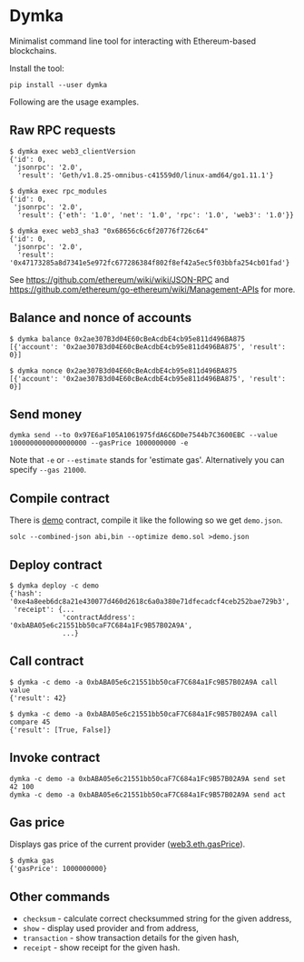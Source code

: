 Dymka
=====

Minimalist command line tool for interacting with Ethereum-based blockchains.

Install the tool:

    pip install --user dymka

Following are the usage examples.


Raw RPC requests
----------------

    $ dymka exec web3_clientVersion
    {'id': 0,
     'jsonrpc': '2.0',
      'result': 'Geth/v1.8.25-omnibus-c41559d0/linux-amd64/go1.11.1'}

    $ dymka exec rpc_modules
    {'id': 0,
     'jsonrpc': '2.0',
      'result': {'eth': '1.0', 'net': '1.0', 'rpc': '1.0', 'web3': '1.0'}}

    $ dymka exec web3_sha3 "0x68656c6c6f20776f726c64"
    {'id': 0,
     'jsonrpc': '2.0',
      'result': '0x47173285a8d7341e5e972fc677286384f802f8ef42a5ec5f03bbfa254cb01fad'}

See https://github.com/ethereum/wiki/wiki/JSON-RPC and
https://github.com/ethereum/go-ethereum/wiki/Management-APIs for more.


Balance and nonce of accounts
-----------------------------

    $ dymka balance 0x2ae307B3d04E60cBeAcdbE4cb95e811d496BA875
    [{'account': '0x2ae307B3d04E60cBeAcdbE4cb95e811d496BA875', 'result': 0}]

    $ dymka nonce 0x2ae307B3d04E60cBeAcdbE4cb95e811d496BA875
    [{'account': '0x2ae307B3d04E60cBeAcdbE4cb95e811d496BA875', 'result': 0}]


Send money
----------

    dymka send --to 0x97E6aF105A1061975fdA6C6D0e7544b7C3600EBC --value 1000000000000000000 --gasPrice 1000000000 -e

Note that `-e` or `--estimate` stands for 'estimate gas'. Alternatively you
can specify `--gas 21000`.


Compile contract
----------------

There is [demo](demo.sol) contract, compile it like the following so we get
`demo.json`.

    solc --combined-json abi,bin --optimize demo.sol >demo.json


Deploy contract
---------------

    $ dymka deploy -c demo
    {'hash': '0xe4a8eeb6dc8a21e430077d460d2618c6a0a380e71dfecadcf4ceb252bae729b3',
     'receipt': {...
                 'contractAddress': '0xbABA05e6c21551bb50caF7C684a1Fc9B57B02A9A',
                 ...}


Call contract
-------------

    $ dymka -c demo -a 0xbABA05e6c21551bb50caF7C684a1Fc9B57B02A9A call value
    {'result': 42}

    $ dymka -c demo -a 0xbABA05e6c21551bb50caF7C684a1Fc9B57B02A9A call compare 45
    {'result': [True, False]}


Invoke contract
---------------

    dymka -c demo -a 0xbABA05e6c21551bb50caF7C684a1Fc9B57B02A9A send set 42 100
    dymka -c demo -a 0xbABA05e6c21551bb50caF7C684a1Fc9B57B02A9A send act


Gas price
---------

Displays gas price of the current provider
([web3.eth.gasPrice](https://web3js.readthedocs.io/en/v1.2.0/web3-eth.html#getgasprice)).

    $ dymka gas
    {'gasPrice': 1000000000}


Other commands
--------------

* `checksum` - calculate correct checksummed string for the given address,
* `show` - display used provider and from address,
* `transaction` - show transaction details for the given hash,
* `receipt` - show receipt for the given hash.
